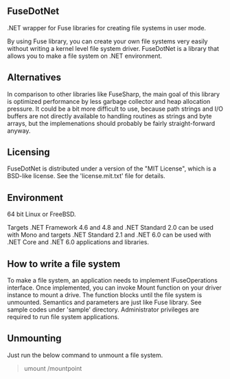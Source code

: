 ## FuseDotNet

.NET wrapper for Fuse libraries for creating file systems in user mode.

By using Fuse library, you can create your own file systems very easily
without writing a kernel level file system driver. FuseDotNet is a library
that allows you to make a file system on .NET environment.

## Alternatives

In comparison to other libraries like FuseSharp, the main goal of this library
is optimized performance by less garbage collector and heap allocation
pressure. It could be a bit more difficult to use, because path strings and
I/O buffers are not directly available to handling routines as strings and
byte arrays, but the implemenations should probably be fairly straight-forward
anyway.

## Licensing
FuseDotNet is distributed under a version of the "MIT License",
which is a BSD-like license. See the 'license.mit.txt' file for details.

## Environment
64 bit Linux or FreeBSD.

Targets .NET Framework 4.6 and 4.8 and .NET Standard 2.0 can be used with Mono
and targets .NET Standard 2.1 and .NET 6.0 can be used with .NET Core and .NET
6.0 applications and libraries.

## How to write a file system
To make a file system, an application needs to implement IFuseOperations
interface. Once implemented, you can invoke Mount function on your driver
instance to mount a drive. The function blocks until the file system is
unmounted. Semantics and parameters are just like Fuse library. See sample
codes under 'sample' directory. Administrator privileges are required to run
file system applications.

## Unmounting
Just run the below command to unmount a file system.

   > umount /mountpoint

